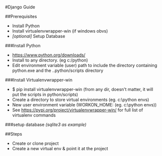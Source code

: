 #Django Guide

##Prerequisites
* Install Python
* Install virtualenvwrapper-win (if windows obvs)
* _[optional]_ Setup Database


###Install Python
* https://www.python.org/downloads/
* Install to any directory. (eg c:/python)
* Edit environment variable (user) path to include the directory containing python.exe and the ..python/scripts directory

###Install Virtualenvwrapper-win
* $ pip install virtualenvwrapper-win (from any dir, doesn't matter, it will put the scripts in python/scripts)
* Create a directory to store virtual environments (eg. c:\python envs)
* New user environment variable (WORKON_HOME: (eg. c:\python envs))
* See https://pypi.org/project/virtualenvwrapper-win/ for full list of virtualenv commands

###setup database _(sqlite3 as example)_


##Steps
* Create or clone project
* Create a new virtual env & point it at the project
